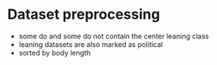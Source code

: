 # Dataset preprocessing

- some do and some do not contain the center leaning class
- leaning datasets are also marked as political
- sorted by body length
